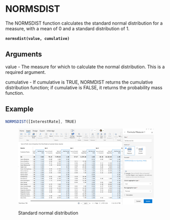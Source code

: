 # NORMSDIST

The NORMSDIST function calculates the standard normal distribution for a measure, with a mean of 0 and a standard distribution of 1.

<pre class="language-javascript"><code class="lang-javascript"><strong>normsdist(value, cumulative)
</strong></code></pre>

## Arguments

value - The measure for which to calculate the normal distribution. This is a required argument.

cumulative - If cumulative is TRUE, NORMDIST returns the cumulative distribution function; if cumulative is FALSE, it returns the probability mass function.&#x20;

## Example

```javascript
NORMSDIST([InterestRate], TRUE)
```

<figure><img src="../../.gitbook/assets/image (1) (1) (1) (1) (1) (1) (1) (1) (1) (1) (1) (1) (1) (1).png" alt=""><figcaption><p>Standard normal distribution</p></figcaption></figure>
